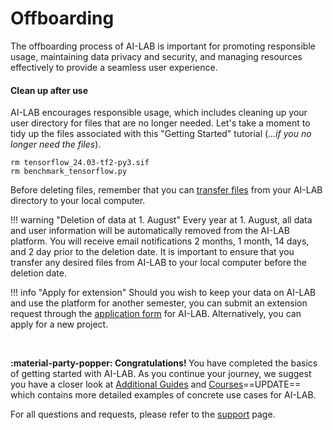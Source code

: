 # Offboarding

The offboarding process of AI-LAB is important for promoting responsible usage, maintaining data privacy and security, and managing resources effectively to provide a seamless user experience.

#### Clean up after use
AI-LAB encourages responsible usage, which includes cleaning up your user directory for files that are no longer needed. Let's take a moment to tidy up the files associated with this "Getting Started" tutorial (*...if you no longer need the files*).

```console
rm tensorflow_24.03-tf2-py3.sif
rm benchmark_tensorflow.py
```

Before deleting files, remember that you can [transfer files](/getting-started/file-transfer) from your AI-LAB directory to your local computer.

!!! warning "Deletion of data at 1. August"
    Every year at 1. August, all data and user information will be automatically removed from the AI-LAB platform. You will receive email notifications 2 months, 1 month, 14 days, and 2 day prior to the deletion date. It is important to ensure that you transfer any desired files from AI-LAB to your local computer before the deletion date.

!!! info "Apply for extension"
    Should you wish to keep your data on AI-LAB and use the platform for another semester, you can submit an extension request through the [application form](https://forms.office.com/e/caEhCRmqVN) for AI-LAB. Alternatively, you can apply for a new project.

<br>

<span style="color: var(--md-primary-fg-color); font-weight: 700;">:material-party-popper: Congratulations! </span>You have completed the basics of getting started with AI-LAB. As you continue your journey, we suggest you have a closer look at [Additional Guides](/additional-guides/terminal-basics) and [Courses](/#)==UPDATE== which contains more detailed examples of concrete use cases for AI-LAB.

For all questions and requests, please refer to the [support](/support) page.